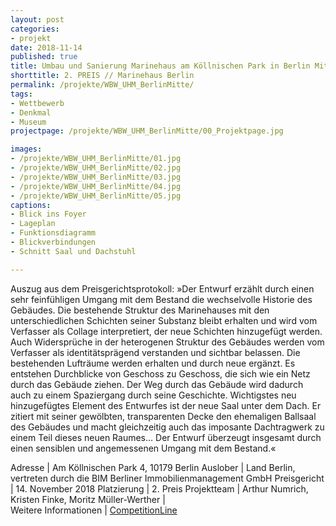 ```yaml
---
layout: post
categories:
- projekt
date: 2018-11-14
published: true
title: Umbau und Sanierung Marinehaus am Köllnischen Park in Berlin Mitte
shorttitle: 2. PREIS // Marinehaus Berlin
permalink: /projekte/WBW_UHM_BerlinMitte/
tags: 
- Wettbewerb
- Denkmal
- Museum
projectpage: /projekte/WBW_UHM_BerlinMitte/00_Projektpage.jpg

images:
- /projekte/WBW_UHM_BerlinMitte/01.jpg
- /projekte/WBW_UHM_BerlinMitte/02.jpg
- /projekte/WBW_UHM_BerlinMitte/03.jpg
- /projekte/WBW_UHM_BerlinMitte/04.jpg
- /projekte/WBW_UHM_BerlinMitte/05.jpg
captions:
- Blick ins Foyer
- Lageplan
- Funktionsdiagramm
- Blickverbindungen
- Schnitt Saal und Dachstuhl

---
```

Auszug aus dem Preisgerichtsprotokoll: »Der Entwurf erzählt durch einen sehr feinfühligen Umgang mit dem Bestand die wechselvolle Historie des Gebäudes. Die bestehende Struktur des Marinehauses mit den unterschiedlichen Schichten seiner Substanz bleibt erhalten und wird vom Verfasser als Collage interpretiert, der neue Schichten hinzugefügt werden. Auch Widersprüche in der heterogenen Struktur des Gebäudes werden vom Verfasser als identitätsprägend verstanden und sichtbar belassen. Die bestehenden Lufträume werden erhalten und durch neue ergänzt. Es entstehen Durchblicke von Geschoss zu Geschoss, die sich wie ein Netz durch das Gebäude ziehen. Der Weg durch das Gebäude wird dadurch auch zu einem Spaziergang durch seine Geschichte. Wichtigstes neu hinzugefügtes Element des Entwurfes ist der neue Saal unter dem Dach. Er zitiert mit seiner gewölbten, transparenten Decke den ehemaligen Ballsaal des Gebäudes und macht gleichzeitig auch das imposante Dachtragwerk zu einem Teil dieses neuen Raumes… Der Entwurf überzeugt insgesamt durch einen sensiblen und angemessenen Umgang mit dem Bestand.«

Adresse					|	Am Köllnischen Park 4, 10179 Berlin
Auslober				|	Land Berlin, vertreten durch die BIM Berliner Immobilienmanagement GmbH
Preisgericht			|	14. November 2018
Platzierung				|	2. Preis
Projektteam				|	Arthur Numrich, Kristen Finke, Moritz Müller-Werther
                        |    
Weitere Informationen       |   [CompetitionLine](https://www.competitionline.com/de/ergebnisse/303633) 


